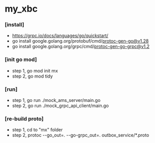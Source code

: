 # my_xbc

### [install]
- https://grpc.io/docs/languages/go/quickstart/
- go install google.golang.org/protobuf/cmd/protoc-gen-go@v1.28
- go install google.golang.org/grpc/cmd/protoc-gen-go-grpc@v1.2

### [init go mod]
- step 1, go mod init mx
- step 2, go mod tidy

### [run]
- step 1, go run ./mock_ams_server/main.go
- step 2, go run ./mock_grpc_api_client/main.go

### [re-build proto]
- step 1, cd to "mx" folder
- step 2, protoc --go_out=. --go-grpc_out=. outbox_service/*.proto
